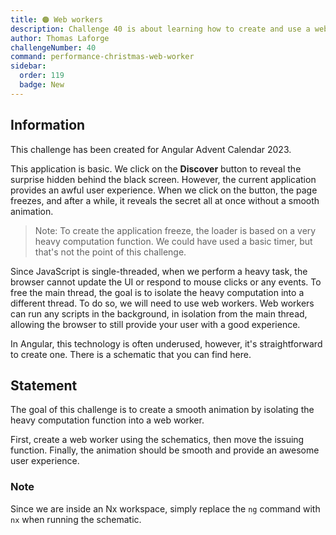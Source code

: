 ```yaml
---
title: 🟠 Web workers
description: Challenge 40 is about learning how to create and use a web worker
author: Thomas Laforge
challengeNumber: 40
command: performance-christmas-web-worker
sidebar:
  order: 119
  badge: New
---
```


## Information

This challenge has been created for Angular Advent Calendar 2023.

This application is basic. We click on the **Discover** button to reveal the surprise hidden behind the black screen. However, the current application provides an awful user experience. When we click on the button, the page freezes, and after a while, it reveals the secret all at once without a smooth animation.

> Note: To create the application freeze, the loader is based on a very heavy computation function. We could have used a basic timer, but that's not the point of this challenge.

Since JavaScript is single-threaded, when we perform a heavy task, the browser cannot update the UI or respond to mouse clicks or any events. To free the main thread, the goal is to isolate the heavy computation into a different thread. To do so, we will need to use web workers. Web workers can run any scripts in the background, in isolation from the main thread, allowing the browser to still provide your user with a good experience.

In Angular, this technology is often underused, however, it's straightforward to create one. There is a schematic that you can find here.

## Statement

The goal of this challenge is to create a smooth animation by isolating the heavy computation function into a web worker.

First, create a web worker using the schematics, then move the issuing function. Finally, the animation should be smooth and provide an awesome user experience.

### Note

Since we are inside an Nx workspace, simply replace the `ng` command with `nx` when running the schematic.
